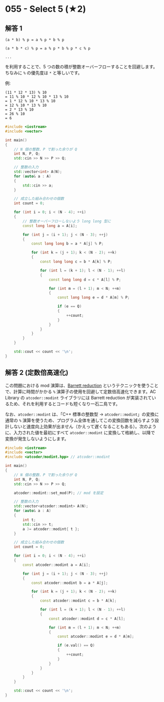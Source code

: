 # 055 - Select 5 (★2)

## 解答 1

```
(a * b) % p = a % p * b % p

(a * b * c) % p = a % p * b % p * c % p

...
```

を利用することで、5 つの数の積が整数オーバーフローすることを回避します。ちなみに `%` の優先度は `*` と等しいです。

例:
```
(11 * 12 * 13) % 10
= 11 % 10 * 12 % 10 * 13 % 10
= 1 * 12 % 10 * 13 % 10
= 12 % 10 * 13 % 10
= 2 * 13 % 10
= 26 % 10
= 6
```

```cpp
#include <iostream>
#include <vector>

int main()
{
	// N 個の整数、P で割った余りが Q
	int N, P, Q;
	std::cin >> N >> P >> Q;

	// 整数の入力
	std::vector<int> A(N);
	for (auto& a : A)
	{
		std::cin >> a;
	}

	// 成立した組み合わせの個数
	int count = 0;

	for (int i = 0; i < (N - 4); ++i)
	{
		// 整数オーバーフローしないよう long long 型に
		const long long a = A[i];

		for (int j = (i + 1); j < (N - 3); ++j)
		{
			const long long b = a * A[j] % P;

			for (int k = (j + 1); k < (N - 2); ++k)
			{
				const long long c = b * A[k] % P;

				for (int l = (k + 1); l < (N - 1); ++l)
				{
					const long long d = c * A[l] % P;

					for (int m = (l + 1); m < N; ++m)
					{
						const long long e = d * A[m] % P;

						if (e == Q)
						{
							++count;
						}
					}
				}
			}
		}
	}

	std::cout << count << '\n';
}
```

## 解答 2 (定数倍高速化)
この問題における mod 演算は、[Barrett reduction](https://en.wikipedia.org/wiki/Barrett_reduction) というテクニックを使うことで、計算に時間がかかる `%` 演算子の使用を回避して定数倍高速化できます。AC Library の `atcoder::modint` ライブラリには Barrett reduction が実装されているため、それを利用するとコードも短くなり一石二鳥です。

なお、`atcoder::modint` は、「C++ 標準の整数型 → `atcoder::modint`」の変換に通常の `%` 演算を使うため、プログラム全体を通してこの変換回数を減らすよう設計しないと速度向上効果が出ません（かえって遅くなることもある）。次のように、入力された値を最初にすべて `atcoder::modint` に変換して格納し、以降で変換が発生しないようにします。
```cpp
#include <iostream>
#include <vector>
#include <atcoder/modint.hpp> // atcoder::modint

int main()
{
	// N 個の整数、P で割った余りが Q
	int N, P, Q;
	std::cin >> N >> P >> Q;

	atcoder::modint::set_mod(P); // mod を設定

	// 整数の入力
	std::vector<atcoder::modint> A(N);
	for (auto& a : A)
	{
		int t;
		std::cin >> t;
		a )= atcoder::modint{ t };
	}

	// 成立した組み合わせの個数
	int count = 0;

	for (int i = 0; i < (N - 4); ++i)
	{
		const atcoder::modint a = A[i];

		for (int j = (i + 1); j < (N - 3); ++j)
		{
			const atcoder::modint b = a * A[j];

			for (int k = (j + 1); k < (N - 2); ++k)
			{
				const atcoder::modint c = b * A[k];

				for (int l = (k + 1); l < (N - 1); ++l)
				{
					const atcoder::modint d = c * A[l];

					for (int m = (l + 1); m < N; ++m)
					{
						const atcoder::modint e = d * A[m];

						if (e.val() == Q)
						{
							++count;
						}
					}
				}
			}
		}
	}

	std::cout << count << '\n';
}
```
